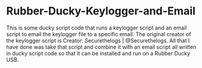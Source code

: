 # Rubber-Ducky-Keylogger-and-Email
This is some ducky script code that runs a keylogger script and an email script to email the keylogger file to a specific email. The original creator of the keylogger script is Creator: Securethelogs | @Securethelogs. All that I have done was take that script and combine it with an email script all written in ducky script code so that it can be installed and run on a Rubber Ducky USB.
